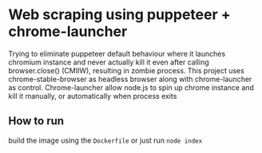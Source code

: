 # Web scraping using puppeteer + chrome-launcher
Trying to eliminate puppeteer default behaviour where it launches chromium instance and never actually kill it even after calling browser.close() (CMIIW), resulting in zombie process.
This project uses chrome-stable-browser as headless browser along with chrome-launcher as control. Chrome-launcher allow node.js to spin up chrome instance and kill it manually, or automatically when process exits

## How to run
build the image using the `Dockerfile` or just run `node index`
